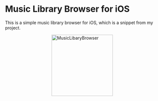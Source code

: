 Music Library Browser for iOS
=============================

This is a simple music library browser for iOS, which is a snippet from my project. 

<img src="https://raw.github.com/naotokui/MusicLibaryBrowser/master/screenshot.png" alt="MusicLibaryBrowser" title="MusicLibaryBrowser" style="display:block; margin: 10px auto 100px auto;" class="center" width="200px">